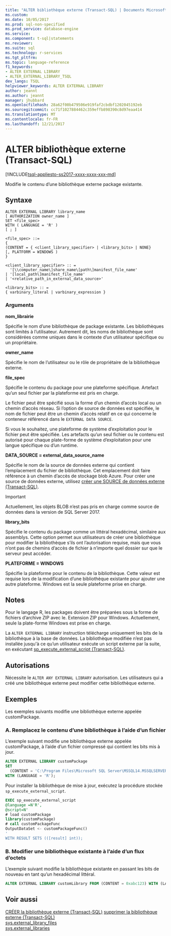 ```yaml
---
title: "ALTER bibliothèque externe (Transact-SQL) | Documents Microsoft"
ms.custom: 
ms.date: 10/05/2017
ms.prod: sql-non-specified
ms.prod_service: database-engine
ms.service: 
ms.component: t-sql|statements
ms.reviewer: 
ms.suite: sql
ms.technology: r-services
ms.tgt_pltfrm: 
ms.topic: language-reference
f1_keywords:
- ALTER EXTERNAL LIBRARY
- ALTER_EXTERNAL_LIBRARY_TSQL
dev_langs: TSQL
helpviewer_keywords: ALTER EXTERNAL LIBRARY
author: jeannt
ms.author: jeannt
manager: jhubbard
ms.openlocfilehash: 28a62f00b479506e919faf2cbdbf1202045192eb
ms.sourcegitcommit: cc71f1027884462c359effb898390c8d97eaa414
ms.translationtype: MT
ms.contentlocale: fr-FR
ms.lasthandoff: 12/21/2017
---
```

# <a name="alter-external-library-transact-sql"></a>ALTER bibliothèque externe (Transact-SQL)  

[!INCLUDE[tsql-appliesto-ss2017-xxxx-xxxx-xxx-md](../../includes/tsql-appliesto-ss2017-xxxx-xxxx-xxx-md.md)]

Modifie le contenu d’une bibliothèque externe package existante.

## <a name="syntax"></a>Syntaxe

```
ALTER EXTERNAL LIBRARY library_name
[ AUTHORIZATION owner_name ]
SET <file_spec>
WITH ( LANGUAGE = 'R' )
[ ; ]

<file_spec> ::=
{
(CONTENT = { <client_library_specifier> | <library_bits> | NONE}
[, PLATFORM = WINDOWS )
}

<client_library_specifier> :: =
  '[\\computer_name\]share_name\[path\]manifest_file_name'
| '[local_path\]manifest_file_name'
| '<relative_path_in_external_data_source>'

<library_bits> :: =
{ varbinary_literal | varbinary_expression }
```

### <a name="arguments"></a>Arguments

**nom_librairie**

Spécifie le nom d’une bibliothèque de package existante. Les bibliothèques sont limités à l’utilisateur. Autrement dit, les noms de bibliothèque sont considérées comme uniques dans le contexte d’un utilisateur spécifique ou un propriétaire.

**owner_name**

Spécifie le nom de l’utilisateur ou le rôle de propriétaire de la bibliothèque externe.

**file_spec**

Spécifie le contenu du package pour une plateforme spécifique. Artefact qu’un seul fichier par la plateforme est pris en charge.

Le fichier peut être spécifié sous la forme d’un chemin d’accès local ou un chemin d’accès réseau. Si l’option de source de données est spécifiée, le nom de fichier peut être un chemin d’accès relatif en ce qui concerne le conteneur référencé dans le `EXTERNAL DATA SOURCE`.

Si vous le souhaitez, une plateforme de système d’exploitation pour le fichier peut être spécifiée. Les artefacts qu’un seul fichier ou le contenu est autorisé pour chaque plate-forme de système d’exploitation pour une langue spécifique ou d’un runtime.

**DATA_SOURCE = external_data_source_name**

Spécifie le nom de la source de données externe qui contient l’emplacement du fichier de bibliothèque. Cet emplacement doit faire référence à un chemin d’accès de stockage blob Azure. Pour créer une source de données externe, utilisez [créer une SOURCE de données externe (Transact-SQL)](create-external-data-source-transact-sql.md).

> [!IMPORTANT] 
> Actuellement, les objets BLOB n’est pas pris en charge comme source de données dans la version de SQL Server 2017.

**library_bits**

Spécifie le contenu du package comme un littéral hexadécimal, similaire aux assemblys. Cette option permet aux utilisateurs de créer une bibliothèque pour modifier la bibliothèque s’ils ont l’autorisation requise, mais que vous n’ont pas de chemins d’accès de fichier à n’importe quel dossier sur que le serveur peut accéder.

**PLATEFORME = WINDOWS**

Spécifie la plateforme pour le contenu de la bibliothèque. Cette valeur est requise lors de la modification d’une bibliothèque existante pour ajouter une autre plateforme. Windows est la seule plateforme prise en charge.

## <a name="remarks"></a>Notes 

Pour le langage R, les packages doivent être préparées sous la forme de fichiers d’archive ZIP avec le. Extension ZIP pour Windows. Actuellement, seule la plate-forme Windows est prise en charge.  

La `ALTER EXTERNAL LIBRARY` instruction télécharge uniquement les bits de la bibliothèque à la base de données. La bibliothèque modifiée n’est pas installée jusqu'à ce qu’un utilisateur exécute un script externe par la suite, en exécutant [sp_execute_external_script (Transact-SQL)](../../relational-databases/system-stored-procedures/sp-execute-external-script-transact-sql.md).

## <a name="permissions"></a>Autorisations

Nécessite le `ALTER ANY EXTERNAL LIBRARY` autorisation. Les utilisateurs qui a créé une bibliothèque externe peut modifier cette bibliothèque externe.

## <a name="examples"></a>Exemples

Les exemples suivants modifie une bibliothèque externe appelée customPackage.

### <a name="a-replace-the-contents-of-a-library-using-a-file"></a>A. Remplacez le contenu d’une bibliothèque à l’aide d’un fichier

L’exemple suivant modifie une bibliothèque externe appelée customPackage, à l’aide d’un fichier compressé qui contient les bits mis à jour.

```sql
ALTER EXTERNAL LIBRARY customPackage 
SET 
  (CONTENT = 'C:\Program Files\Microsoft SQL Server\MSSQL14.MSSQLSERVER\customPackage.zip')
WITH (LANGUAGE = 'R');
```  

Pour installer la bibliothèque de mise à jour, exécutez la procédure stockée `sp_execute_external_script`.

```sql   
EXEC sp_execute_external_script 
@language =N'R', 
@script=N'
# load customPackage
library(customPackage)
# call customPackageFunc
OutputDataSet <- customPackageFunc()
'
WITH RESULT SETS (([result] int));
```

### <a name="b-alter-an-existing-library-using-a-byte-stream"></a>B. Modifier une bibliothèque existante à l’aide d’un flux d’octets

L’exemple suivant modifie la bibliothèque existante en passant les bits de nouveau en tant qu’un hexadécimal littéral.

```SQL
ALTER EXTERNAL LIBRARY customLibrary FROM (CONTENT = 0xabc123) WITH (LANGUAGE = 'R');
```

## <a name="see-also"></a>Voir aussi  

[CRÉER la bibliothèque externe (Transact-SQL)](create-external-library-transact-sql.md)
[supprimer la bibliothèque externe (Transact-SQL)](drop-external-library-transact-sql.md)  
[sys.external_library_files](../../relational-databases/system-catalog-views/sys-external-library-files-transact-sql.md)  
[sys.external_libraries](../../relational-databases/system-catalog-views/sys-external-libraries-transact-sql.md)  
